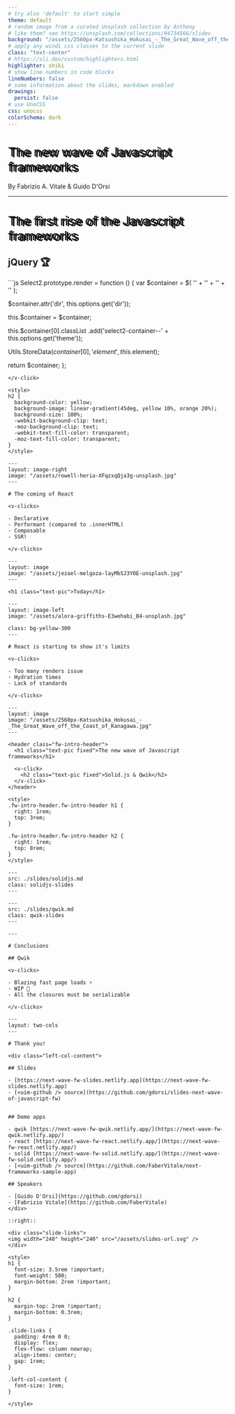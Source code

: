 ```yaml
---
# try also 'default' to start simple
theme: default
# random image from a curated Unsplash collection by Anthony
# like them? see https://unsplash.com/collections/94734566/slidev
background: "/assets/2560px-Katsushika_Hokusai_-_The_Great_Wave_off_the_Coast_of_Kanagawa.jpg"
# apply any windi css classes to the current slide
class: "text-center"
# https://sli.dev/custom/highlighters.html
highlighter: shiki
# show line numbers in code blocks
lineNumbers: false
# some information about the slides, markdown enabled
drawings:
  persist: false
# use UnoCSS
css: unocss
colorSchema: dark
---
```


# The new wave of Javascript frameworks

<style>
h1 {
  font-weight: 500;
  text-shadow: 4px 2px black;
}
</style>


<p class="text-pic">By Fabrizio A. Vitale & Guido D'Orsi</p>

---

# The first rise of the Javascript frameworks

<v-click>

## jQuery 🏆

</v-click>

<v-click>
```js
Select2.prototype.render = function () {
  var $container = $(
    '<span class="select2 select2-container">' +
      '<span class="selection"></span>' +
      '<span class="dropdown-wrapper" aria-hidden="true"></span>' +
    '</span>'
  );

  $container.attr('dir', this.options.get('dir'));

  this.$container = $container;

  this.$container[0].classList
    .add('select2-container--' + this.options.get('theme'));

  Utils.StoreData($container[0], 'element', this.$element);

  return $container;
};
```
</v-click>

<style>
h2 {
  background-color: yellow;
  background-image: linear-gradient(45deg, yellow 10%, orange 20%);
  background-size: 100%;
  -webkit-background-clip: text;
  -moz-background-clip: text;
  -webkit-text-fill-color: transparent;
  -moz-text-fill-color: transparent;
}
</style>

---
layout: image-right
image: "/assets/rowell-heria-XFqzxqQja3g-unsplash.jpg"
---

# The coming of React

<v-clicks>

- Declarative
- Performant (compared to .innerHTML)
- Composable
- SSR!

</v-clicks>

---
layout: image
image: "/assets/jezael-melgoza-layMbSJ3YOE-unsplash.jpg"
---

<h1 class="text-pic">Today</h1>

---
layout: image-left
image: "/assets/alora-griffiths-E3wehabi_B4-unsplash.jpg"

class: bg-yellow-300
---

# React is starting to show it's limits

<v-clicks>

- Too many renders issue
- Hydration times
- Lack of standards

</v-clicks>

---
layout: image
image: "/assets/2560px-Katsushika_Hokusai_-_The_Great_Wave_off_the_Coast_of_Kanagawa.jpg"
---

<header class="fw-intro-header">
  <h1 class="text-pic fixed">The new wave of Javascript frameworks</h1>
  
  <v-click>
    <h2 class="text-pic fixed">Solid.js & Qwik</h2> 
  </v-click>
</header>

<style>
.fw-intro-header.fw-intro-header h1 {
  right: 1rem;
  top: 3rem;
}

.fw-intro-header.fw-intro-header h2 {
  right: 1rem;
  top: 8rem;
}
</style>

---
src: ./slides/solidjs.md
class: solidjs-slides
---

---
src: ./slides/qwik.md
class: qwik-slides
---

---

# Conclusions

## Qwik

<v-clicks>

- Blazing fast page loads ⚡
- WIP 🚧
- All the closures must be serializable

</v-clicks>

---
layout: two-cols
---

# Thank you!

<div class="left-col-content">

## Slides

- [https://next-wave-fw-slides.netlify.app](https://next-wave-fw-slides.netlify.app)
- [<uim-github /> source](https://github.com/gdorsi/slides-next-wave-of-javascript-fw)


## Demo apps

- qwik [https://next-wave-fw-qwik.netlify.app/](https://next-wave-fw-qwik.netlify.app/)
- react [https://next-wave-fw-react.netlify.app/](https://next-wave-fw-react.netlify.app/)
- solid [https://next-wave-fw-solid.netlify.app/](https://next-wave-fw-solid.netlify.app/)
- [<uim-github /> source](https://github.com/FaberVitale/next-frameworks-sample-app)

## Speakers

- [Guido D'Orsi](https://github.com/gdorsi)
- [Fabrizio Vitale](https://github.com/FaberVitale)
</div>

::right::

<div class="slide-links">
<img width="240" height="240" src="/assets/slides-url.svg" />
</div>

<style>
h1 {
  font-size: 3.5rem !important;
  font-weight: 500;
  margin-bottom: 2rem !important;
}

h2 {
  margin-top: 2rem !important;
  margin-bottom: 0.3rem;
}

.slide-links {
  padding: 4rem 0 0;
  display: flex;
  flex-flow: column nowrap;
  align-items: center;
  gap: 1rem;
}

.left-col-content {
  font-size: 1rem;
}

</style>